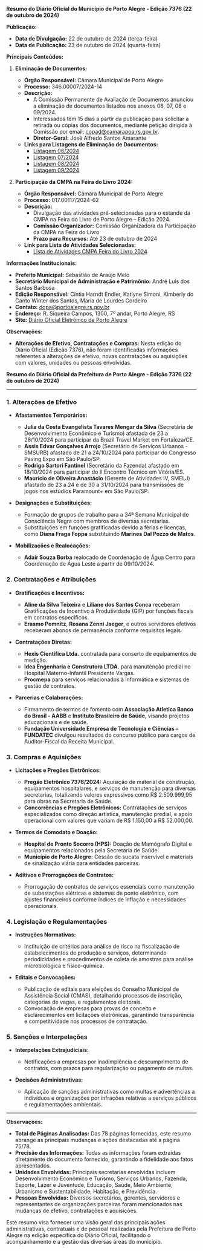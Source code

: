 **Resumo do Diário Oficial do Município de Porto Alegre - Edição 7376 (22 de outubro de 2024)**

**Publicação:**
- **Data de Divulgação:** 22 de outubro de 2024 (terça-feira)
- **Data de Publicação:** 23 de outubro de 2024 (quarta-feira)

**Principais Conteúdos:**

1. **Eliminação de Documentos:**
   - **Órgão Responsável:** Câmara Municipal de Porto Alegre
   - **Processo:** 346.00007/2024-14
   - **Descrição:** 
     - A Comissão Permanente de Avaliação de Documentos anunciou a eliminação de documentos listados nos anexos 06, 07, 08 e 09/2024.
     - Interessados têm 15 dias a partir da publicação para solicitar a retirada ou cópias dos documentos, mediante petição dirigida à Comissão por email: copad@camarapoa.rs.gov.br.
     - **Diretor-Geral:** José Alfredo Santos Amarante
   - **Links para Listagens de Eliminação de Documentos:**
     - [Listagem 06/2024](http://dopaonlineupload.procempa.com.br/dopaonlineupload/5381_cl_506286_1.pdf)
     - [Listagem 07/2024](http://dopaonlineupload.procempa.com.br/dopaonlineupload/5381_cl_506286_2.pdf)
     - [Listagem 08/2024](http://dopaonlineupload.procempa.com.br/dopaonlineupload/5381_cl_506286_3.pdf)
     - [Listagem 09/2024](http://dopaonlineupload.procempa.com.br/dopaonlineupload/5381_cl_506286_4.pdf)

2. **Participação da CMPA na Feira do Livro 2024:**
   - **Órgão Responsável:** Câmara Municipal de Porto Alegre
   - **Processo:** 017.00117/2024-62
   - **Descrição:**
     - Divulgação das atividades pré-selecionadas para o estande da CMPA na Feira do Livro de Porto Alegre – Edição 2024.
     - **Comissão Organizador:** Comissão Organizadora da Participação da CMPA na Feira do Livro
     - **Prazo para Recursos:** Até 23 de outubro de 2024
   - **Link para Lista de Atividades Selecionadas:**
     - [Lista de Atividades CMPA Feira do Livro 2024](http://dopaonlineupload.procempa.com.br/dopaonlineupload/5381_cl_506474_1.pdf)

**Informações Institucionais:**
- **Prefeito Municipal:** Sebastião de Araújo Melo
- **Secretário Municipal de Administração e Patrimônio:** André Luis dos Santos Barbosa
- **Edição Responsável:** Cíntia Harndt Endler, Katlyne Simoni, Kimberly do Canto Winter dos Santos, Maria de Lourdes Cordeiro
- **Contato:** dopa@portoalegre.rs.gov.br
- **Endereço:** R. Siqueira Campos, 1300, 7º andar, Porto Alegre, RS
- **Site:** [Diário Oficial Eletrônico de Porto Alegre](http://www.portoalegre.rs.gov.br/dopa)

**Observações:**
- **Alterações de Efetivo, Contratações e Compras:** Nesta edição do Diário Oficial (Edição 7376), não foram identificadas informações referentes a alterações de efetivo, novas contratações ou aquisições com valores, unidades ou pessoas envolvidas.

**Resumo do Diário Oficial da Prefeitura de Porto Alegre - Edição 7376 (22 de outubro de 2024)**

---

### **1. Alterações de Efetivo**

- **Afastamentos Temporários:**
  - **Julia da Costa Evangelista Tavares Mengar da Silva** (Secretária de Desenvolvimento Econômico e Turismo) afastada de 23 a 26/10/2024 para participar da Brazil Travel Market em Fortaleza/CE.
  - **Assis Edvar Gonçalves Arrojo** (Secretário de Serviços Urbanos - SMSURB) afastado de 21 a 24/10/2024 para participar do Congresso Paving Expo em São Paulo/SP.
  - **Rodrigo Sartori Fantinel** (Secretário da Fazenda) afastado em 18/10/2024 para participar do II Encontro Técnico em Vitória/ES.
  - **Maurício de Oliveira Anastácio** (Gerente de Atividades IV, SMELJ) afastado de 23 a 24 e de 30 a 31/10/2024 para transmissões de jogos nos estúdios Paramount+ em São Paulo/SP.

- **Designações e Substituições:**
  - Formação de grupos de trabalho para a 34ª Semana Municipal de Consciência Negra com membros de diversas secretarias.
  - Substituições em funções gratificadas devido a férias e licenças, como **Diana Fraga Foppa** substituindo **Marines Dal Pozzo de Matos**.

- **Mobilizações e Realocações:**
  - **Adair Souza Borba** realocado de Coordenação de Água Centro para Coordenação de Água Leste a partir de 09/10/2024.

### **2. Contratações e Atribuições**

- **Gratificações e Incentivos:**
  - **Aline da Silva Teixeira** e **Liliane dos Santos Conca** receberam Gratificações de Incentivo à Produtividade (GIP) por funções fiscais em contratos específicos.
  - **Erasmo Pomnitz**, **Rosana Zenni Jaeger**, e outros servidores efetivos receberam abonos de permanência conforme requisitos legais.

- **Contratações Diretas:**
  - **Hexis Científica Ltda.** contratada para conserto de equipamentos de medição.
  - **Idea Engenharia e Construtora LTDA.** para manutenção predial no Hospital Materno-Infantil Presidente Vargas.
  - **Procmepa** para serviços relacionados à informática e sistemas de gestão de contratos.

- **Parcerias e Colaborações:**
  - Firmamento de termos de fomento com **Associação Atletica Banco do Brasil - AABB** e **Instituto Brasileiro de Saúde**, visando projetos educacionais e de saúde.
  - **Fundação Universidade Empresa de Tecnologia e Ciências – FUNDATEC** divulgou resultados do concurso público para cargos de Auditor-Fiscal da Receita Municipal.

### **3. Compras e Aquisições**

- **Licitações e Pregões Eletrônicos:**
  - **Pregão Eletrônico 7376/2024:** Aquisição de material de construção, equipamentos hospitalares, e serviços de manutenção para diversas secretarias, totalizando valores expressivos como R$ 2.509.999,95 para obras na Secretaria de Saúde.
  - **Concorrências e Pregões Eletrônicos:** Contratações de serviços especializados como direção artística, manutenção predial, e apoio operacional com valores que variam de R$ 1.150,00 a R$ 52.000,00.

- **Termos de Comodato e Doação:**
  - **Hospital de Pronto Socorro (HPS):** Doação de Mamógrafo Digital e equipamentos relacionados pela Secretaria de Saúde.
  - **Município de Porto Alegre:** Cessão de sucata inservível e materiais de sinalização viária para entidades parceiras.

- **Aditivos e Prorrogações de Contratos:**
  - Prorrogação de contratos de serviços essenciais como manutenção de subestações elétricas e sistemas de ponto eletrônico, com ajustes financeiros conforme índices de inflação e necessidades operacionais.

### **4. Legislação e Regulamentações**

- **Instruções Normativas:**
  - Instituição de critérios para análise de risco na fiscalização de estabelecimentos de produção e serviços, determinando periodicidades e procedimentos de coleta de amostras para análise microbiológica e físico-química.

- **Editais e Convocações:**
  - Publicação de editais para eleições do Conselho Municipal de Assistência Social (CMAS), detalhando processos de inscrição, categorias de vagas, e regulamentos eleitorais.
  - Convocação de empresas para provas de conceito e esclarecimentos em licitações eletrônicas, garantindo transparência e competitividade nos processos de contratação.

### **5. Sanções e Interpelações**

- **Interpelações Extrajudiciais:**
  - Notificações a empresas por inadimplência e descumprimento de contratos, com prazos para regularização ou pagamento de multas.

- **Decisões Administrativas:**
  - Aplicação de sanções administrativas como multas e advertências a indivíduos e organizações por infrações relativas a serviços públicos e regulamentações ambientais.

---

**Observações:**

- **Total de Páginas Analisadas:** Das 78 páginas fornecidas, este resumo abrange as principais mudanças e ações destacadas até a página 75/78.
- **Precisão das Informações:** Todas as informações foram extraídas diretamente do documento fornecido, garantindo a fidelidade aos fatos apresentados.
- **Unidades Envolvidas:** Principais secretarias envolvidas incluem Desenvolvimento Econômico e Turismo, Serviços Urbanos, Fazenda, Esporte, Lazer e Juventude, Educação, Saúde, Meio Ambiente, Urbanismo e Sustentabilidade, Habitação, e Previdência.
- **Pessoas Envolvidas:** Diversos secretários, gerentes, servidores e representantes de organizações parceiras foram mencionados nas mudanças de efetivo, contratações e aquisições.

Este resumo visa fornecer uma visão geral das principais ações administrativas, contratuais e de pessoal realizadas pela Prefeitura de Porto Alegre na edição específica do Diário Oficial, facilitando o acompanhamento e a gestão das diversas áreas do município.